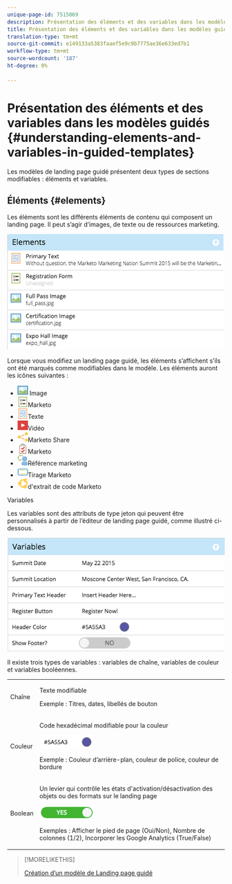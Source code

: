 ```yaml
---
unique-page-id: 7515069
description: Présentation des éléments et des variables dans les modèles guidés - Documents marketing - Documentation du produit
title: Présentation des éléments et des variables dans les modèles guidés
translation-type: tm+mt
source-git-commit: e149133a5383faaef5e9c9b7775ae36e633ed7b1
workflow-type: tm+mt
source-wordcount: '187'
ht-degree: 0%

---
```



# Présentation des éléments et des variables dans les modèles guidés {#understanding-elements-and-variables-in-guided-templates}

Les modèles de landing page guidé présentent deux types de sections modifiables : éléments et variables.

## Éléments {#elements}

Les éléments sont les différents éléments de contenu qui composent un landing page. Il peut s’agir d’images, de texte ou de ressources marketing.

![](assets/image2015-5-20-14-3a57-3a55.png)

Lorsque vous modifiez un landing page guidé, les éléments s’affichent s’ils ont été marqués comme modifiables dans le modèle. Les éléments auront les icônes suivantes :

* ![—](assets/image2015-5-20-12-3a30-3a48.png) Image
* ![—Formulaire ](assets/image2015-5-20-12-3a31-3a33.png)Marketo
* ![—](assets/image2015-5-20-12-3a41-3a21.png)Texte
* ![—](assets/image2015-5-20-12-3a42-3a47.png)Vidéo
* ![—Bouton ](assets/image2015-5-20-12-3a44-3a17.png)Marketo Share
* ![—Sondage ](assets/image2015-5-20-12-3a43-3a21.png)Marketo
* ![—](assets/image2015-5-20-12-3a43-3a2.png)Référence marketing
* ![—](assets/image2015-5-20-12-3a44-3a40.png)Tirage Marketo
* ![—Extrait ](assets/image2015-5-20-12-3a47-3a45.png)d&#39;extrait de code Marketo

Variables

Les variables sont des attributs de type jeton qui peuvent être personnalisés à partir de l’éditeur de landing page guidé, comme illustré ci-dessous.

![](assets/image2015-5-20-15-3a0-3a2.png)

Il existe trois types de variables : variables de chaîne, variables de couleur et variables booléennes.

<table> 
 <tbody> 
  <tr> 
   <td>Chaîne</td> 
   <td><p>Texte modifiable</p><p>Exemple : Titres, dates, libellés de bouton</p></td> 
  </tr> 
  <tr> 
   <td>Couleur</td> 
   <td><p>Code hexadécimal modifiable pour la couleur</p><p><img alt="—" src="assets/image2015-5-20-13-3a14-3a57.png" data-linked-resource-id="7515092" data-linked-resource-type="attachment" data-base-url="https://docs.marketo.com" data-linked-resource-container-id="7515069" title="—"></p><p>Exemple : Couleur d’arrière-plan, couleur de police, couleur de bordure</p></td> 
  </tr> 
  <tr> 
   <td>Boolean</td> 
   <td><p>Un levier qui contrôle les états d'activation/désactivation des objets ou des formats sur le landing page</p><p><img alt="—" src="assets/image2015-5-20-13-3a14-3a25.png" data-linked-resource-id="7515091" data-linked-resource-type="attachment" data-base-url="https://docs.marketo.com" data-linked-resource-container-id="7515069" title="—"></p><p>Exemples : Afficher le pied de page (Oui/Non), Nombre de colonnes (1/2), Incorporer les Google Analytics (True/False)</p></td> 
  </tr> 
 </tbody> 
</table>

>[!MORELIKETHIS]
>
>[Création d’un modèle de Landing page guidé](create-a-guided-landing-page-template.md)

